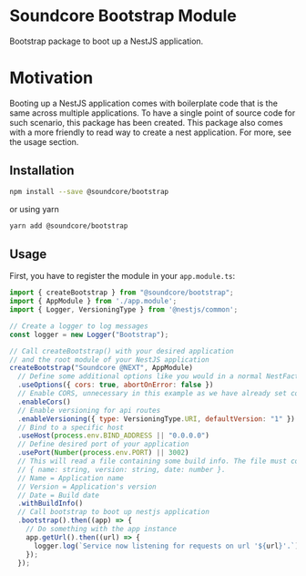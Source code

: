 # Soundcore Bootstrap Module
Bootstrap package to boot up a NestJS application.

# Motivation
Booting up a NestJS application comes with boilerplate code that is the same across multiple applications.
To have a single point of source code for such scenario, this package has been created. This package also comes with
a more friendly to read way to create a nest application. For more, see the usage section.

## Installation
```bash
npm install --save @soundcore/bootstrap
```
or using yarn
```bash
yarn add @soundcore/bootstrap
```

## Usage
First, you have to register the module in your `app.module.ts`:
```javascript
import { createBootstrap } from "@soundcore/bootstrap";
import { AppModule } from './app.module';
import { Logger, VersioningType } from '@nestjs/common';

// Create a logger to log messages
const logger = new Logger("Bootstrap");

// Call createBootstrap() with your desired application
// and the root module of your NestJS application
createBootstrap("Soundcore @NEXT", AppModule)
  // Define some additional options like you would in a normal NestFactory
  .useOptions({ cors: true, abortOnError: false })
  // Enable CORS, unnecessary in this example as we have already set cors to true
  .enableCors()
  // Enable versioning for api routes
  .enableVersioning({ type: VersioningType.URI, defaultVersion: "1" })
  // Bind to a specific host
  .useHost(process.env.BIND_ADDRESS || "0.0.0.0")
  // Define desired port of your application
  .usePort(Number(process.env.PORT) || 3002)
  // This will read a file containing some build info. The file must contain json data in the form of:
  // { name: string, version: string, date: number }.
  // Name = Application name
  // Version = Application's version
  // Date = Build date
  .withBuildInfo()
  // Call bootstrap to boot up nestjs application
  .bootstrap().then((app) => {
    // Do something with the app instance
    app.getUrl().then((url) => {
      logger.log(`Service now listening for requests on url '${url}'.`);      
    });
  });
```